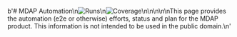 b'# MDAP Automation\n![Runs](https://badges.openebs.ci/badge/E2E%20runs-2-orange.svg)\n![Coverage](https://badges.openebs.ci/badge/E2E%20coverage-39%25-green.svg)\n\n\n\n\nThis page provides the automation (e2e or otherwise) efforts, status and plan for the MDAP product. This information is not intended to be used in the public domain.\n'